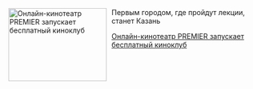 <!--2025-05-18 11:45:40-->
<div class="yb">
  <div class="rss kino_kino"><a href="https://www.kino-teatr.ru/kino/news/y2025/5-18/37745/" title="Онлайн-кинотеатр PREMIER запускает бесплатный киноклуб"><img src="https://www.kino-teatr.ru/news/5/4/37745/poster.jpg" width="196" height="147" align="left" hspace="5" style="margin: 0px 10px 0px 5px" alt="Онлайн-кинотеатр PREMIER запускает бесплатный киноклуб"/></a>Первым городом, где пройдут лекции, станет Казань <p class="titl"><a href="https://www.kino-teatr.ru/kino/news/y2025/5-18/37745/">Онлайн-кинотеатр PREMIER запускает бесплатный киноклуб</a></p></div>
</div>
